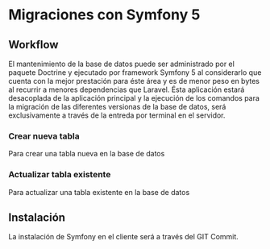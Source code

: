 # Migraciones con Symfony 5

## Workflow
El mantenimiento de la base de datos puede ser administrado por el paquete Doctrine y ejecutado por framework Symfony 5 al considerarlo que cuenta con la mejor prestación para éste área y es de menor peso en bytes al recurrir a menores dependencias que Laravel. Ésta aplicación estará desacoplada de la aplicación principal y la ejecución de los comandos para la migración de las diferentes versionas de la base de datos, será exclusivamente a través de la entreda por terminal en el servidor.

### **Crear nueva tabla**
Para crear una tabla nueva en la base de datos

### **Actualizar tabla existente**
Para actualizar una tabla existente en la base de datos

## Instalación
La instalación de Symfony en el cliente será a través del GIT Commit.
